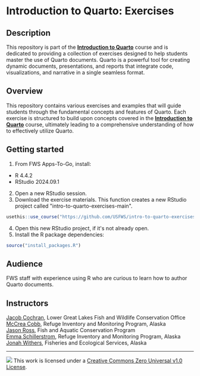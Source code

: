 # Introduction to Quarto: Exercises

## Description

This repository is part of the [**Introduction to Quarto**](https://github.com/USFWS/intro-to-quarto) course and is dedicated to providing a collection of exercises designed to help students master the use of Quarto documents. Quarto is a powerful tool for creating dynamic documents, presentations, and reports that integrate code, visualizations, and narrative in a single seamless format.

## Overview

This repository contains various exercises and examples that will guide students through the fundamental concepts and features of Quarto. Each exercise is structured to build upon concepts covered in the [**Introduction to Quarto**](https://github.com/USFWS/intro-to-quarto) course, ultimately leading to a comprehensive understanding of how to effectively utilize Quarto. 

## Getting started

1. From FWS Apps-To-Go, install:
  - R 4.4.2
  - RStudio 2024.09.1
2. Open a new RStudio session. 
3. Download the exercise materials. This function creates a new RStudio project called "intro-to-quarto-exercises-main".

``` r
usethis::use_course("https://github.com/USFWS/intro-to-quarto-exercises/archive/refs/heads/main.zip")
```

4. Open this new RStudio project, if it's not already open. 
5. Install the R package dependencies:

``` r
source("install_packages.R")
```

## Audience

FWS staff with experience using R who are curious to learn how to author
Quarto documents.

## Instructors

[Jacob Cochran](mailto:jacob_cochran@fws.gov), Lower Great Lakes Fish and
Wildlife Conservation Office  
[McCrea Cobb](mailto:mccrea_cobb@fws.gov), Refuge Inventory and
Monitoring Program, Alaska  
[Jason Ross](mailto:jason_ross@fws.gov), Fish and Aquatic Conservation
Program  
[Emma Schillerstrom](mailto:emma_schillerstrom@fws.gov), Refuge Inventory and Monitoring Program, Alaska  
[Jonah Withers](mailto:jonah_withers@fws.gov), Fisheries and Ecological
Services, Alaska 

------------------------------------------------------------------------

![](https://i.creativecommons.org/l/by/4.0/88x31.png) This work is licensed under a [Creative Commons Zero Universal v1.0 License](https://creativecommons.org/publicdomain/zero/1.0/).
